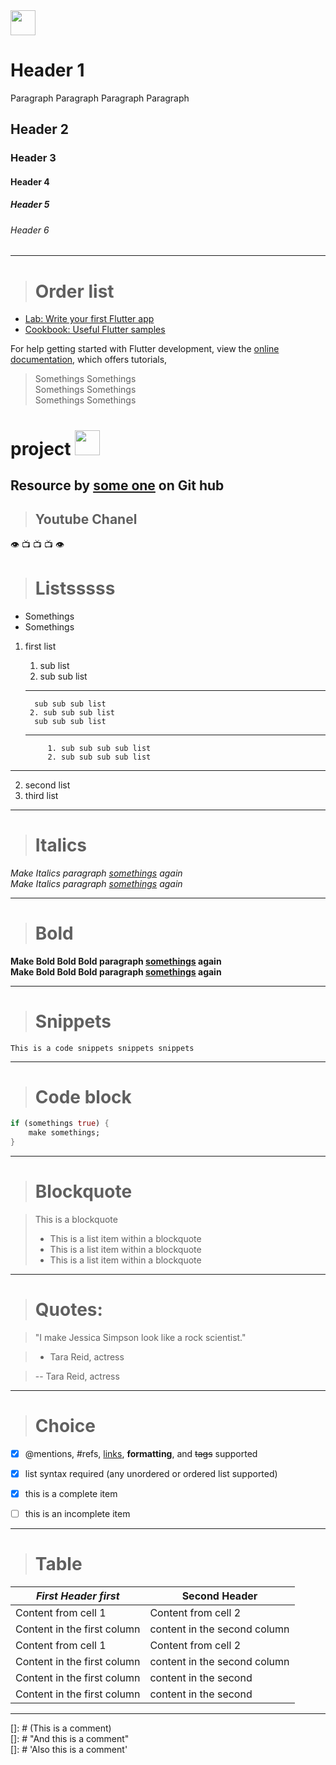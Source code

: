 <img src="https://user-images.githubusercontent.com/10919051/178402698-b81b894c-6836-4da1-b465-6377594629e2.png" width="40" height="40">

# Header 1

Paragraph Paragraph Paragraph Paragraph

## Header 2 

### Header 3   

#### Header 4   

##### Header 5    

###### Header 6  

---   
> # Order list   

- [Lab: Write your first Flutter app](https://docs.flutter.dev/get-started/codelab)
- [Cookbook: Useful Flutter samples](https://docs.flutter.dev/cookbook)

For help getting started with Flutter development, view the
[online documentation](https://docs.flutter.dev/), which offers tutorials,


> Somethings Somethings  
> Somethings Somethings  
> Somethings Somethings  

# project  <img src="https://user-images.githubusercontent.com/10919051/178402698-b81b894c-6836-4da1-b465-6377594629e2.png" width="40" height="40">


## Resource by [some one]() on Git hub  

> ## Youtube Chanel   


[]() 👁️ 📺 📺 📺 👁️   



> # Listsssss

- Somethings   
- Somethings  
1. first list   
    1. sub list  
    2. sub sub list   

    ---
         sub sub sub list  
        2. sub sub sub list  
         sub sub sub list  

    ---

            1. sub sub sub sub list  
            2. sub sub sub sub list   

---   

2. second list  
3. third list 

---   

> # Italics   


*Make Italics paragraph [somethings]() again*   
_Make Italics paragraph [somethings]() again_   

---    

> # Bold   


**Make Bold Bold Bold paragraph [somethings]() again**   
__Make Bold Bold Bold paragraph [somethings]() again__   

---


> # Snippets   

`This is a code snippets snippets snippets`   

---   


> # Code block   


``` dart  
if (somethings true) {
    make somethings;
}
```   

---

> # Blockquote   

> This is a blockquote
> * This is a list item within a blockquote
> * This is a list item within a blockquote
> * This is a list item within a blockquote


---   

> # Quotes:

> "I make Jessica Simpson look like a rock scientist."

> - Tara Reid, actress   

> -- Tara Reid, actress 


---     

> # Choice

- [x] @mentions, #refs, [links](), **formatting**, and <del>tags</del> supported
- [x] list syntax required (any unordered or ordered list supported) 
- [x] this is a complete item 
- [ ] this is an incomplete item    


---     

> # Table  

***First Header first***  | Second Header 
 ------------ | ------------- 
Content from cell 1 | Content from cell 2 
Content in the first column | content in the second column
Content from cell 1 | Content from cell 2 
Content in the first column | content in the second column
Content in the first column | content in the second   
Content in the first column | content in the second    


---   

[comment]: # (Still another comment)   
[//]: # (Yet another comment)  

[]: # (This is a comment)  
[]: # "And this is a comment"  
[]: # 'Also this is a comment'   

